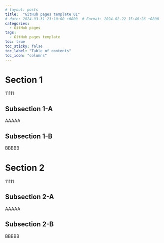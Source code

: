 ```yaml
---
# layout: posts
title:  "GitHub pages template 01"
# date: 2024-03-31 23:10:00 +0800  # Format: 2024-02-22 15:40:26 +0800
categories: 
  - GitHub pages
tags:
  - GitHub pages template
toc: true
toc_sticky: false
toc_label: "Table of contents"
toc_icon: "columns"
---
```


# Section 1

11111

## Subsection 1-A

AAAAA

## Subsection 1-B

BBBBB

# Section 2

11111

## Subsection 2-A

AAAAA

## Subsection 2-B

BBBBB
